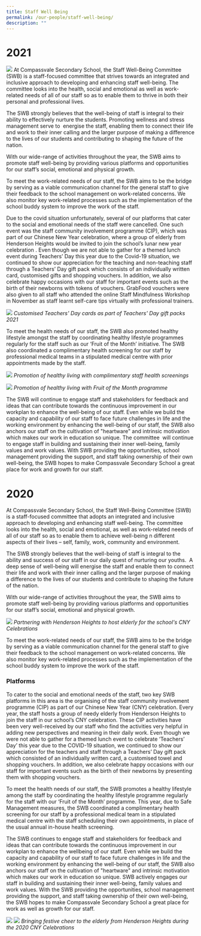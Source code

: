```yaml
---
title: Staff Well Being
permalink: /our-people/staff-well-being/
description: ""
---
```

# 2021
![](/images/Staff%20Well-Being%20Committee.jpg)
At Compassvale Secondary School, the Staff Well-Being Committee (SWB) is a staff-focused committee that strives towards an integrated and inclusive approach to developing and enhancing staff well-being. The committee looks into the health, social and emotional as well as work-related needs of all of our staff so as to enable them to thrive in both their personal and professional lives.

The SWB strongly believes that the well-being of staff is integral to their ability to effectively nurture the students. Promoting wellness and stress management serve to  energise the staff, enabling them to connect their life and work to their inner calling and the larger purpose of making a difference to the lives of our students and contributing to shaping the future of the nation.

With our wide-range of activities throughout the year, the SWB aims to promote staff well-being by providing various platforms and opportunities for our staff’s social, emotional and physical growth.

To meet the work-related needs of our staff, the SWB aims to be the bridge by serving as a viable communication channel for the general staff to give their feedback to the school management on work-related concerns. We also monitor key work-related processes such as the implementation of the school buddy system to improve the work of the staff. 

  

Due to the covid situation unfortunately, several of our platforms that cater to the social and emotional needs of the staff were cancelled. One such event was the staff community involvement programme (CIP), which was part of our Chinese New Year celebration, where a group of elderly from Henderson Heights would be invited to join the school’s lunar new year celebration . Even though we are not able to gather for a themed lunch event during Teachers’ Day this year due to the Covid-19 situation, we continued to show our appreciation for the teaching and non-teaching staff through a Teachers’ Day gift pack which consists of an individually written card, customised gifts and shopping vouchers. In addition, we also celebrate happy occasions with our staff for important events such as the birth of their newborns with tokens of vouchers. GrabFood vouchers were also given to all staff who attended the online Staff Mindfulness Workshop in November as staff learnt self-care tips virtually with professional trainers.

![](/images/Customised%20Teachers%20Day%20Cards%20as%20part%20of%20Teachers%20Day%20Gift%20Packs%202021.jpg)
*Customised Teachers' Day cards as part of Teachers' Day gift packs 2021*

To meet the health needs of our staff, the SWB also promoted healthy lifestyle amongst the staff by coordinating healthy lifestyle programmes regularly for the staff such as our ‘Fruit of the Month’ initiative. The SWB also coordinated a complimentary health screening for our staff by professional medical teams in a stipulated medical centre with prior appointments made by the staff.

![](/images/Promotion%20of%20healthy%20living%20with%20complimentary%20staff%20health%20screenings.jpg)
*Promotion of healthy living with complimentary staff health screenings*

![](/images/Promotion%20of%20healthy%20living%20with%20Fruit%20of%20the%20Month%20programme.jpg)
*Promotion of healthy living with Fruit of the Month programme*

The SWB will continue to engage staff and stakeholders for feedback and ideas that can contribute towards the continuous improvement in our workplan to enhance the well-being of our staff. Even while we build the capacity and capability of our staff to face future challenges in life and the working environment by enhancing the well-being of our staff, the SWB also anchors our staff on the cultivation of "heartware" and intrinsic motivation which makes our work in education so unique. The committee  will continue to engage staff in building and sustaining their inner well-being, family values and work values. With SWB providing the opportunities, school management providing the support, and staff taking ownership of their own well-being, the SWB hopes to make Compassvale Secondary School a great place for work and growth for our staff.

# 2020

At Compassvale Secondary School, the Staff Well-Being Committee (SWB) is a staff-focused committee that adopts an integrated and inclusive approach to developing and enhancing staff well-being. The committee looks into the health, social and emotional, as well as work-related needs of all of our staff so as to enable them to achieve well-being n different aspects of their lives – self, family, work, community and environment.

The SWB strongly believes that the well-being of staff is integral to the ability and success of our staff in our daily quest of nurturing our youths.  A deep sense of well-being will energise the staff and enable them to connect their life and work with their inner calling and the larger purpose of making a difference to the lives of our students and contribute to shaping the future of the nation.

With our wide-range of activities throughout the year, the SWB aims to promote staff well-being by providing various platforms and opportunities for our staff’s social, emotional and physical growth.

![](/images/Hosting%20of%20elderly%20from%20Henderson%20Heights%20for%20CNY%20celebration%203.jpg)
*Partnering with Henderson Heights to host elderly for the school's CNY Celebrations*

To meet the work-related needs of our staff, the SWB aims to be the bridge by serving as a viable communication channel for the general staff to give their feedback to the school management on work-related concerns. We also monitor key work-related processes such as the implementation of the school buddy system to improve the work of the staff.

### Platforms  

To cater to the social and emotional needs of the staff, two key SWB platforms in this area is the organising of the staff community involvement programme (CIP) as part of our Chinese New Year (CNY) celebration. Every year, the staff hosts a group of needy elderly from Henderson Heights to join the staff in our school’s CNY celebration. These CIP activities have been very well-received by our staff who find the activities very helpful in adding new perspectives and meaning in their daily work. Even though we were not able to gather for a themed lunch event to celebrate ‘Teachers’ Day’ this year due to the COVID-19 situation, we continued to show our appreciation for the teachers and staff through a Teachers’ Day gift pack which consisted of an individually written card, a customised towel and shopping vouchers. In addition, we also celebrate happy occasions with our staff for important events such as the birth of their newborns by presenting them with shopping vouchers.

To meet the health needs of our staff, the SWB promotes a healthy lifestyle among the staff by coordinating the healthy lifestyle programme regularly for the staff with our ‘Fruit of the Month’ programme. This year, due to Safe Management measures, the SWB coordinated a complimentary health screening for our staff by a professional medical team in a stipulated medical centre with the staff scheduling their own appointments, in place of the usual annual in-house health screening. 

The SWB continues to engage staff and stakeholders for feedback and ideas that can contribute towards the continuous improvement in our workplan to enhance the wellbeing of our staff. Even while we build the capacity and capability of our staff to face future challenges in life and the working environment by enhancing the well-being of our staff, the SWB also anchors our staff on the cultivation of "heartware" and intrinsic motivation which makes our work in education so unique. SWB actively engages our staff in building and sustaining their inner well-being, family values and work values. With the SWB providing the opportunities, school management providing the support, and staff taking ownership of their own well-being, the SWB hopes to make Compassvale Secondary School a great place for work as well as growth for our staff.

![](/images/Hosting%20of%20elderly%20from%20Henderson%20Heights%20for%20CNY%20celebration%201.jpg)
![](/images/Hosting%20of%20elderly%20from%20Henderson%20Heights%20for%20CNY%20celebration%202.jpg)
*Bringing festive cheer to the elderly from Henderson Heights during the 2020 CNY Celebrations*